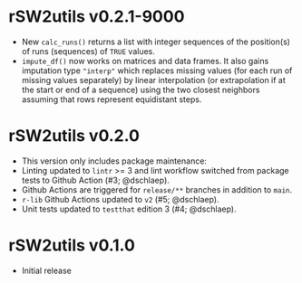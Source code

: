 # rSW2utils v0.2.1-9000
* New `calc_runs()` returns a list with integer sequences of the position(s) of
  runs (sequences) of `TRUE` values.
* `impute_df()` now works on matrices and data frames. It also gains
  imputation type `"interp"` which replaces missing values
  (for each run of missing values separately) by linear interpolation
  (or extrapolation if at the start or end of a sequence) using the
  two closest neighbors assuming that rows represent equidistant steps.

# rSW2utils v0.2.0
* This version only includes package maintenance:
* Linting updated to `lintr` >= 3 and
  lint workflow switched from package tests to Github Action (#3; @dschlaep).
* Github Actions are triggered for `release/**` branches in addition to `main`.
* `r-lib` Github Actions updated to `v2` (#5; @dschlaep).
* Unit tests updated to `testthat` edition 3 (#4; @dschlaep).

# rSW2utils v0.1.0
* Initial release

